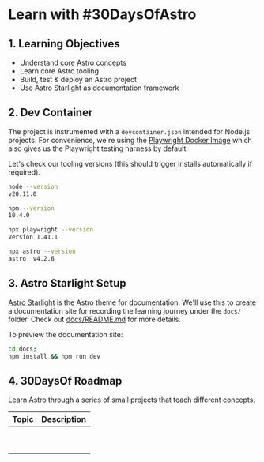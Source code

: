 # Learn with #30DaysOfAstro

## 1. Learning Objectives

- Understand core Astro concepts
- Learn core Astro tooling
- Build, test & deploy an Astro project
- Use Astro Starlight as documentation framework

## 2. Dev Container

The project is instrumented with a `devcontainer.json` intended for Node.js projects. For convenience, we're using the [Playwright Docker Image](https://playwright.dev/docs/docker#introduction) which also gives us the Playwright testing harness by default. 

Let's check our tooling versions (this should trigger installs automatically if required).

```bash
node --version
v20.11.0

npm --version
10.4.0

npx playwright --version
Version 1.41.1

npx astro --version
astro  v4.2.6
```

## 3. Astro Starlight Setup

[Astro Starlight](https://starlight.astro.build/getting-started/) is the Astro theme for documentation. We'll use this to create a documentation site for recording the learning journey under the `docs/` folder. Check out [docs/README.md](./docs/README.md) for more details.

To preview the documentation site:
```bash
cd docs;
npm install && npm run dev
```

## 4. 30DaysOf Roadmap

Learn Astro through a series of small projects that teach different concepts.

| Topic | Description |
|:---|:---|
| | |
| | |
| | |
| | |
| | |
| | |
| | |
| | |
| | |